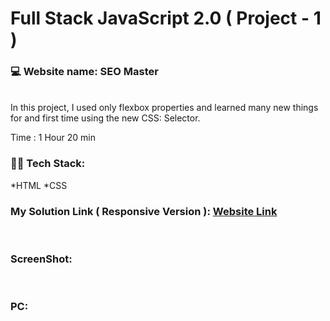 # Full Stack JavaScript 2.0 ( Project - 1 )
### 💻 Website name: SEO Master
<br>
In this project, I used only flexbox properties and learned many new things for and first time using the new CSS: Selector.

Time : 1 Hour 20 min
<br>

### 👨‍💻 Tech Stack:
*HTML
*CSS
<br>

### My Solution Link ( Responsive Version ): <a href="http://127.0.0.1:5500/index.html" target="_blank"> Website Link</a>
<br>

### ScreenShot:
<br>


### PC:

